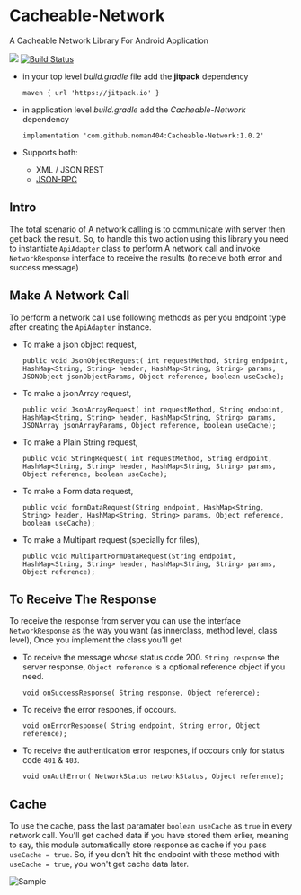 # Cacheable-Network
A Cacheable Network Library For Android Application 

[![](https://jitpack.io/v/noman404/Cacheable-Network.svg)](https://jitpack.io/#noman404/Cacheable-Network)
[![Build Status](https://travis-ci.org/noman404/Cacheable-Network.svg?branch=master)](https://travis-ci.org/noman404/Cacheable-Network)

- in your top level *build.gradle* file add the **jitpack** dependency 
    
    `maven { url 'https://jitpack.io' }`

- in application level *build.gradle* add the *Cacheable-Network* dependency
    
    `implementation 'com.github.noman404:Cacheable-Network:1.0.2'`
	
	
- Supports both:
	- XML / JSON REST
	- [JSON-RPC](https://en.wikipedia.org/wiki/JSON-RPC)

## **Intro**

The total scenario of A network calling is to communicate with server then get back the result. So, to handle this two action using this library you need to instantiate `ApiAdapter` class to perform A network call and invoke `NetworkResponse` interface to receive the results (to receive both error and success message)

## **Make A Network Call**

To perform a network call use following methods as per you endpoint type after creating the `ApiAdapter` instance.

- To make a json object request,


    `public void JsonObjectRequest(
	                                       int requestMethod,
                                           String endpoint,
                                           HashMap<String, String> header,
                                           HashMap<String, String> params,
                                           JSONObject jsonObjectParams,
                                           Object reference,
                                           boolean useCache);`

- To make a jsonArray request,


    `public void JsonArrayRequest(
	                                      int requestMethod,
                                          String endpoint,
                                          HashMap<String, String> header,
                                          HashMap<String, String> params,
                                          JSONArray jsonArrayParams,
                                          Object reference,
                                          boolean useCache);`
										  
- To make a Plain String request,


    `public void StringRequest(
	                                   int requestMethod,
                                       String endpoint,
                                       HashMap<String, String> header,
                                       HashMap<String, String> params,
                                       Object reference,
                                       boolean useCache);`
- To make a Form data request,


    `public void formDataRequest(String endpoint,
                                         HashMap<String, String> header,
                                         HashMap<String, String> params,
                                         Object reference,
                                         boolean useCache);`

- To make a Multipart request (specially for files),


   `public void MultipartFormDataRequest(String endpoint,
                                                  HashMap<String, String> header,
                                                  HashMap<String, String> params,
                                                  Object reference);`


## **To Receive The Response**

To receive the response from server you can use the interface `NetworkResponse` as the way you want (as innerclass, method level, class level), Once you implement the class you'll get

- To receive the message whose status code 200. `String response` the server response, 
 `Object reference` is a optional reference object if you need. 
 

    `void onSuccessResponse(
            String response,
            Object reference);`

- To receive the error respones, if occours.


    `void onErrorResponse(
            String endpoint,
            String error,
            Object reference);`

- To receive the authentication error respones, if occours only for status code `401` & `403`.


    `void onAuthError(
            NetworkStatus networkStatus,
            Object reference);`

## **Cache**

To use the cache, pass the last paramater `boolean useCache` as `true` in every network call. You'll get cached data if you have stored them erlier, meaning to say, this module automatically store response as cache if you pass `useCache = true`. So, if you don't hit the endpoint with these method with `useCache = true`, you won't get cache data later.

![Sample](https://github.com/noman404/Cacheable-Network/blob/master/graphics/uml.png?raw=true)
